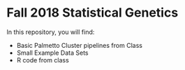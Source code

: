 
<h1> Fall 2018 Statistical Genetics </h1>


<p>In this repository, you will find:</p>

<ul>
<li>Basic Palmetto Cluster pipelines from Class</li>
<li>Small Example Data Sets</li>
<li>R code from class</li>
</ul>
